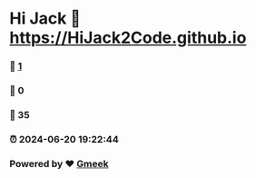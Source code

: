 # Hi Jack :link: https://HiJack2Code.github.io 
### :page_facing_up: [1](https://HiJack2Code.github.io/tag.html) 
### :speech_balloon: 0 
### :hibiscus: 35 
### :alarm_clock: 2024-06-20 19:22:44 
### Powered by :heart: [Gmeek](https://github.com/Meekdai/Gmeek)
